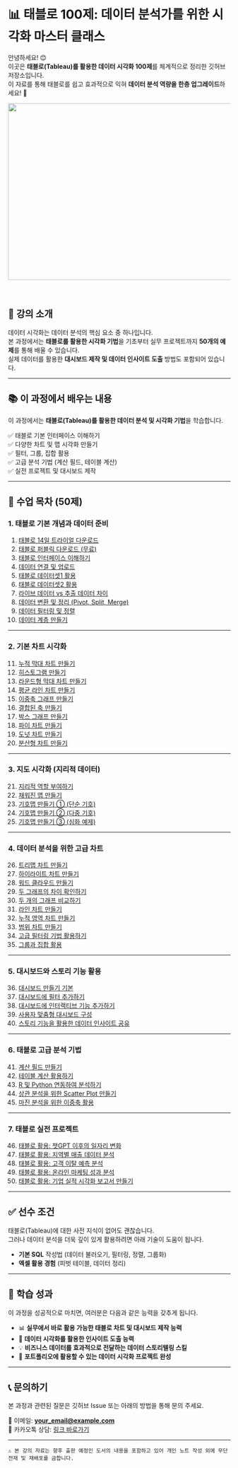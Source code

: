 # 📊 태블로 100제: 데이터 분석가를 위한 시각화 마스터 클래스

안녕하세요! 😊  
이곳은 **태블로(Tableau)를 활용한 데이터 시각화 100제**를 체계적으로 정리한 깃허브 저장소입니다.  
이 자료를 통해 태블로를 쉽고 효과적으로 익혀 **데이터 분석 역량을 한층 업그레이드**하세요! 🚀  

<img src="https://github.com/oracleyu01/python_class_dap/blob/main/data/tableau.png" width="600" height="400">

&nbsp;  

## 📖 강의 소개

데이터 시각화는 데이터 분석의 핵심 요소 중 하나입니다.  
본 과정에서는 **태블로를 활용한 시각화 기법**을 기초부터 실무 프로젝트까지 **50개의 예제**를 통해 배울 수 있습니다.  
실제 데이터를 활용한 **대시보드 제작 및 데이터 인사이트 도출** 방법도 포함되어 있습니다.

---

## 📚 이 과정에서 배우는 내용

이 과정에서는 **태블로(Tableau)를 활용한 데이터 분석 및 시각화 기법**을 학습합니다.

✅ 태블로 기본 인터페이스 이해하기  
✅ 다양한 차트 및 맵 시각화 만들기  
✅ 필터, 그룹, 집합 활용  
✅ 고급 분석 기법 (계산 필드, 테이블 계산)  
✅ 실전 프로젝트 및 대시보드 제작  

---

## 📌 수업 목차 (50제)

### **1. 태블로 기본 개념과 데이터 준비**
1. [태블로 14일 트라이얼 다운로드](#)  
2. [태블로 퍼블릭 다운로드 (무료)](#)  
3. [태블로 인터페이스 이해하기](#)  
4. [데이터 연결 및 업로드](#)  
5. [태블로 데이터셋1 활용](#)  
6. [태블로 데이터셋2 활용](#)  
7. [라이브 데이터 vs 추출 데이터 차이](#)  
8. [데이터 변환 및 정리 (Pivot, Split, Merge)](#)  
9. [데이터 필터링 및 정렬](#)  
10. [데이터 계층 만들기](#)  

---

### **2. 기본 차트 시각화**
11. [누적 막대 차트 만들기](#)  
12. [히스토그램 만들기](#)  
13. [라운드형 막대 차트 만들기](#)  
14. [평균 라인 차트 만들기](#)  
15. [이중축 그래프 만들기](#)  
16. [결합된 축 만들기](#)  
17. [박스 그래프 만들기](#)  
18. [파이 차트 만들기](#)  
19. [도넛 차트 만들기](#)  
20. [분산형 차트 만들기](#)  

---

### **3. 지도 시각화 (지리적 데이터)**
21. [지리적 역할 부여하기](#)  
22. [채워진 맵 만들기](#)  
23. [기호맵 만들기 ① (단순 기호)](#)  
24. [기호맵 만들기 ② (다중 기호)](#)  
25. [기호맵 만들기 ③ (심화 예제)](#)  

---

### **4. 데이터 분석을 위한 고급 차트**
26. [트리맵 차트 만들기](#)  
27. [하이라이트 차트 만들기](#)  
28. [워드 클라우드 만들기](#)  
29. [두 그래프의 차이 확인하기](#)  
30. [두 개의 그래프 비교하기](#)  
31. [라인 차트 만들기](#)  
32. [누적 영역 차트 만들기](#)  
33. [범위 차트 만들기](#)  
34. [고급 필터링 기법 활용하기](#)  
35. [그룹과 집합 활용](#)  

---

### **5. 대시보드와 스토리 기능 활용**
36. [대시보드 만들기 기본](#)  
37. [대시보드에 필터 추가하기](#)  
38. [대시보드에 인터랙티브 기능 추가하기](#)  
39. [사용자 맞춤형 대시보드 구성](#)  
40. [스토리 기능을 활용한 데이터 인사이트 공유](#)  

---

### **6. 태블로 고급 분석 기법**
41. [계산 필드 만들기](#)  
42. [테이블 계산 활용하기](#)  
43. [R 및 Python 연동하여 분석하기](#)  
44. [상관 분석을 위한 Scatter Plot 만들기](#)  
45. [마진 분석을 위한 이중축 활용](#)  

---

### **7. 태블로 실전 프로젝트**
46. [태블로 활용: 챗GPT 이후의 일자리 변화](#)  
47. [태블로 활용: 지역별 매출 데이터 분석](#)  
48. [태블로 활용: 고객 이탈 예측 분석](#)  
49. [태블로 활용: 온라인 마케팅 성과 분석](#)  
50. [태블로 활용: 기업 실적 시각화 보고서 만들기](#)  

---

## ✅ 선수 조건

태블로(Tableau)에 대한 사전 지식이 없어도 괜찮습니다.  
그러나 데이터 분석을 더욱 깊이 있게 활용하려면 아래 기술이 도움이 됩니다.  

- **기본 SQL** 작성법 (데이터 불러오기, 필터링, 정렬, 그룹화)  
- **엑셀 활용 경험** (피벗 테이블, 데이터 정리)  

---

## 🎯 학습 성과

이 과정을 성공적으로 마치면, 여러분은 다음과 같은 능력을 갖추게 됩니다.

- 📊 **실무에서 바로 활용 가능한 태블로 차트 및 대시보드 제작 능력**  
- 🔎 **데이터 시각화를 활용한 인사이트 도출 능력**  
- 💡 **비즈니스 데이터를 효과적으로 전달하는 데이터 스토리텔링 스킬**  
- 🚀 **포트폴리오에 활용할 수 있는 데이터 시각화 프로젝트 완성**  

---

## 📞 문의하기

본 과정과 관련된 질문은 깃허브 Issue 또는 아래의 방법을 통해 문의 주세요.  

📧 이메일: **your_email@example.com**  
💬 카카오톡 상담: [링크 바로가기](#)  

---
`⚠️ 본 강의 자료는 향후 출판 예정인 도서의 내용을 포함하고 있어 개인 노트 작성 외에 무단 전재 및 재배포를 금합니다.`
